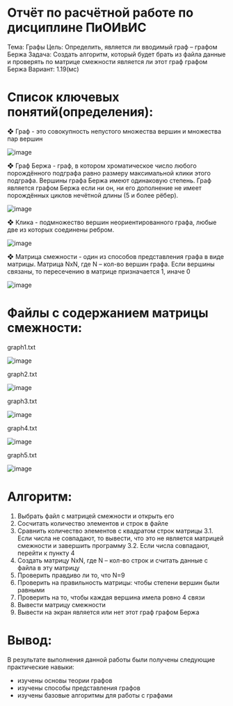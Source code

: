 # Отчёт по расчётной работе по дисциплине ПиОИвИС 

Тема: Графы 
Цель: Определить, является ли вводимый граф – графом Бержа 
Задача: Создать алгоритм, который будет брать из файла данные и проверять по матрице смежности является ли этот граф графом Бержа 
Вариант: 1.19(мс) 
 
# Список ключевых понятий(определения): 

❖	Граф - это совокупность непустого множества вершин и множества пар вершин 

  ![image](https://github.com/iis-32170x/RPIIS/assets/69913766/663df225-7710-4f14-bd95-db7447a12d47)

❖	Граф Бержа - граф, в котором хроматическое число любого порождённого подграфа равно размеру максимальной клики этого подграфа. Вершины графа Бержа имеют одинаковую степень. Граф является графом Бержа если ни он, ни его дополнение не имеет порождённых циклов нечётной длины (5 и более рёбер).

  ![image](https://github.com/iis-32170x/RPIIS/assets/69913766/fe9ad5d2-ec7b-493f-bae8-ed64a3b40865)

❖	Клика - подмножество вершин неориентированного графа, любые две из которых соединены ребром.

 ![image](https://github.com/iis-32170x/RPIIS/assets/69913766/35431749-3928-4052-bbdb-deadb35a5b63)

❖	Матрица смежности - один из способов представления графа в виде матрицы. Матрица NxN, где N – кол-во вершин графа. Если вершины связаны, то пересечению в матрице призначается 1, иначе 0

 ![image](https://github.com/iis-32170x/RPIIS/assets/69913766/4ce39769-d332-4209-ab4a-09d5f9ad639b)
 
# Файлы с содержанием матрицы смежности: 
 
graph1.txt 

 ![image](https://github.com/iis-32170x/RPIIS/assets/69913766/d9936502-82a7-438c-b0db-a4ebec2683da)

graph2.txt 

 ![image](https://github.com/iis-32170x/RPIIS/assets/69913766/ea9b56e7-16f8-4750-998f-02cfb021b020)

graph3.txt 

  ![image](https://github.com/iis-32170x/RPIIS/assets/69913766/95585482-6649-44cb-b39f-1a6f20d8f30e)

graph4.txt 

 ![image](https://github.com/iis-32170x/RPIIS/assets/69913766/7bab778a-5c0f-43b2-91e0-f82df7ae2b2d)

graph5.txt 

 ![image](https://github.com/iis-32170x/RPIIS/assets/69913766/8289ac34-c1e3-49b9-ae4d-8bed8834e49e)

# Алгоритм: 

1.	Выбрать файл с матрицей смежности и открыть его 
2.	Сосчитать количество элементов и строк в файле 
3.	Сравнить количество элементов с квадратом строк матрицы 
3.1.	Если числа не совпадают, то вывести, что это не является матрицей смежности и завершить программу 
3.2.	Если числа совпадают, перейти к пункту 4 
4.	Создать матрицу NxN, где N – кол-во строк и считать данные с файла в эту матрицу 
5.	Проверить правдиво ли то, что N=9 
6.	Проверить на правильность матрицы: чтобы степени вершин были равными  
7.	Проверить на то, чтобы каждая вершина имела ровно 4 связи 
8.	Вывести матрицу смежности 
9.	Вывести на экран является или нет этот граф графом Бержа 

# Вывод: 
В результате выполнения данной работы были получены следующие практические навыки:

- изучены основы теории графов
- изучены способы представления графов
- изучены базовые алгоритмы для работы с графами

 
